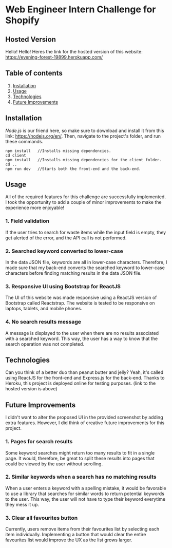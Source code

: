 # Web Engineer Intern Challenge for Shopify


## Hosted Version

Hello! Hello! Heres the link for the hosted version of this website: https://evening-forest-19899.herokuapp.com/


## Table of contents
1. [ Installation ](#install)
2. [ Usage ](#usage)
3. [ Technologies ](#tech)
4. [ Future Improvements ](#improv)


<a name="install"></a>
## Installation

*Node.js* is our friend here, so make sure to download and install it from this link: https://nodejs.org/en/. Then, navigate to the project's folder, and run these commands.

```
npm install   //Installs missing dependencies.
cd client
npm install   //Installs missing dependencies for the client folder.
cd ..
npm run dev   //Starts both the front-end and the back-end.
```


<a name="usage"></a>
## Usage

All of the required features for this challenge are successfully implemented. I took the opportunity to add a couple of minor improvements to make the experience more enjoyable!

### 1. Field validation

If the user tries to search for waste items while the input field is empty, they get alerted of the error, and the API call is not performed.

### 2. Searched keyword converted to lower-case

In the data JSON file, keywords are all in lower-case characters. Therefore, I made sure that my back-end converts the searched keyword to lower-case characters before finding matching results in the data JSON file.

### 3. Responsive UI using Bootstrap for ReactJS

The UI of this website was made responsive using a ReactJS version of Bootstrap called Reactstrap. The website is tested to be responsive on laptops, tablets, and mobile phones.

### 4. No search results message

A message is displayed to the user when there are no results associated with a searched keyword. This way, the user has a way to know that the search operation was not completed.


<a name="tech"></a>
## Technologies

Can you think of a better duo than peanut butter and jelly? Yeah, it's called using ReactJS for the front-end and Express.js for the back-end. Thanks to Heroku, this project is deployed online for testing purposes. (link to the hosted version is above)

<a name="improv"></a>
## Future Improvements

I didn't want to alter the proposed UI in the provided screenshot by adding extra features. However, I did think of creative future improvements for this project.

### 1. Pages for search results

Some keyword searches might return too many results to fit in a single page. It would, therefore, be great to split these results into pages that could be viewed by the user without scrolling.

### 2. Similar keywords when a search has no matching results

When a user enters a keyword with a spelling mistake, it would be favorable to use a library that searches for similar words to return potential keywords to the user. This way, the user will not have to type their keyword everytime they mess it up.

### 3. Clear all favourites button

Currently, users remove items from their favourites list by selecting each item individually. Implementing a button that would clear the entire favourites list would improve the UX as the list grows larger.
